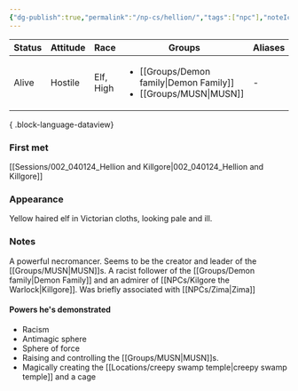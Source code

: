 ```yaml
---
{"dg-publish":true,"permalink":"/np-cs/hellion/","tags":["npc"],"noteIcon":"npc"}
---
```


| Status | Attitude | Race      | Groups                                              | Aliases |
| ------ | -------- | --------- | --------------------------------------------------- | ------- |
| Alive  | Hostile  | Elf, High | <ul><li>[[Groups/Demon family\|Demon Family]]</li><li>[[Groups/MUSN\|MUSN]]</li></ul> | \-      |

{ .block-language-dataview}
### First met
[[Sessions/002_040124_Hellion and Killgore\|002_040124_Hellion and Killgore]]
### Appearance
Yellow haired elf in Victorian cloths, looking pale and ill.
### Notes
A powerful necromancer. Seems to be the creator and leader of the [[Groups/MUSN\|MUSN]]s. 
A racist follower of the [[Groups/Demon family\|Demon Family]] and an admirer of [[NPCs/Kilgore the Warlock\|Killgore]].
Was briefly associated with [[NPCs/Zima\|Zima]]

#### Powers he's demonstrated
- Racism
- Antimagic sphere
- Sphere of force
- Raising and controlling the [[Groups/MUSN\|MUSN]]s.
- Magically creating the [[Locations/creepy swamp temple\|creepy swamp temple]] and a cage